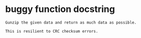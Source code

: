 # buggy function docstring

```text
Gunzip the given data and return as much data as possible.

This is resilient to CRC checksum errors.
```
